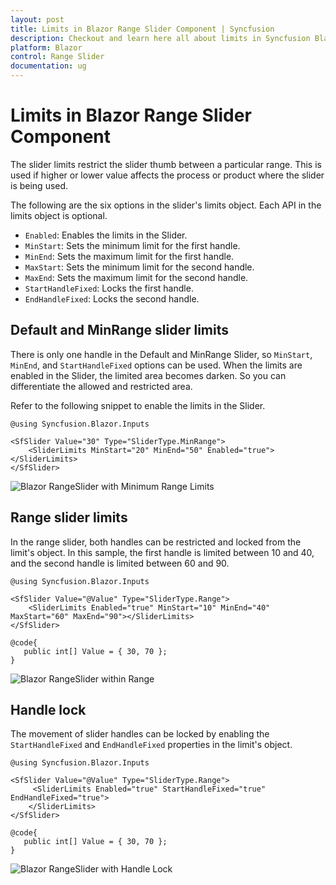 ```yaml
---
layout: post
title: Limits in Blazor Range Slider Component | Syncfusion
description: Checkout and learn here all about limits in Syncfusion Blazor Range Slider component and much more details.
platform: Blazor
control: Range Slider
documentation: ug
---
```


# Limits in Blazor Range Slider Component

The slider limits restrict the slider thumb between a particular range. This is used if higher or lower value affects the process or product where the slider is being used.

The following are the six options in the slider's limits object. Each API in the limits object is optional.

* ``Enabled``: Enables the limits in the Slider.
* ``MinStart``: Sets the minimum limit for the first handle.
* ``MinEnd``: Sets the maximum limit for the first handle.
* ``MaxStart``: Sets the minimum limit for the second handle.
* ``MaxEnd``: Sets the maximum limit for the second handle.
* ``StartHandleFixed``: Locks the first handle.
* ``EndHandleFixed``: Locks the second handle.

## Default and MinRange slider limits

There is only one handle in the Default and MinRange Slider, so ``MinStart``, ``MinEnd``, and ``StartHandleFixed`` options can be used. When the limits are enabled in the Slider, the limited area becomes darken. So you can differentiate the allowed and restricted area. 

Refer to the following snippet to enable the limits in the Slider.

```cshtml
@using Syncfusion.Blazor.Inputs

<SfSlider Value="30" Type="SliderType.MinRange">
    <SliderLimits MinStart="20" MinEnd="50" Enabled="true"></SliderLimits>
</SfSlider>
```

![Blazor RangeSlider with Minimum Range Limits](images/blazor-rangeslider-min-range-limit.gif)

## Range slider limits

In the range slider, both handles can be restricted and locked from the limit's object. In this sample, the first handle is limited between 10 and 40, and the second handle is limited between 60 and 90.

```cshtml
@using Syncfusion.Blazor.Inputs

<SfSlider Value="@Value" Type="SliderType.Range">
    <SliderLimits Enabled="true" MinStart="10" MinEnd="40" MaxStart="60" MaxEnd="90"></SliderLimits>
</SfSlider>

@code{
   public int[] Value = { 30, 70 };
}
```

![Blazor RangeSlider within Range](images/blazor-rangeslider-within-range.gif)

## Handle lock

The movement of slider handles can be locked by enabling the ``StartHandleFixed`` and ``EndHandleFixed`` properties in the limit's object.

```cshtml
@using Syncfusion.Blazor.Inputs

<SfSlider Value="@Value" Type="SliderType.Range">
     <SliderLimits Enabled="true" StartHandleFixed="true" EndHandleFixed="true">
    </SliderLimits>
</SfSlider>

@code{
   public int[] Value = { 30, 70 };
}
```

![Blazor RangeSlider with Handle Lock](images/blazor-rangeslider-handle-lock.gif)